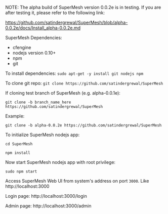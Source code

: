 
NOTE: The alpha build of SuperMesh version 0.0.2e is in testing. If you are after testing it, please refer to the following link:

https://github.com/satindergrewal/SuperMesh/blob/alpha-0.0.2e/docs/Install_alpha-0.0.2e.md



SuperMesh Dependencies:
 - cfengine
 - nodejs version 0.10+
 - npm
 - git
 
To install dependencies: `sudo apt-get -y install git nodejs npm`

To clone git repo: `git clone https://github.com/satindergrewal/SuperMesh`

If cloning test branch of SuperMesh (e.g. alpha-0.0.1e):

`git clone -b branch_name_here https://github.com/satindergrewal/SuperMesh`

Example:

`git clone -b alpha-0.0.2e https://github.com/satindergrewal/SuperMesh`

To initialize SuperMesh nodejs app:

`cd SuperMesh`

`npm install`

Now start SuperMesh nodejs app with root privilege:

`sudo npm start`

Access SuperMesh Web UI from system's address on port `3000`. Like http://localhost:3000

Login page: http://localhost:3000/login

Admin page: http://localhost:3000/admin
